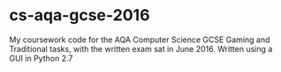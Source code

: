 # cs-aqa-gcse-2016
My coursework code for the AQA Computer Science GCSE Gaming and Traditional tasks, with the written exam sat in June 2016. Written using a GUI in Python 2.7
